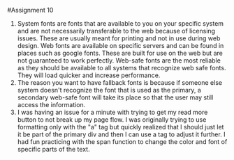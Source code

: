 #Assignment 10

1. System fonts are fonts that are available to you on your specific system and are not necessarily transferable to the web because of licensing issues. These are usually meant for printing and not in use during web design. Web fonts are available on specific servers and can be found in places such as google fonts. These are built for use on the web but are not guaranteed to work perfectly. Web-safe fonts are the most reliable as they should be available to all systems that recognize web safe fonts. They will load quicker and increase performance.
2. The reason you want to have fallback fonts is because if someone else system doesn't recognize the font that is used as the primary, a secondary web-safe font will take its place so that the user may still access the information.
3. I was having an issue for a minute with trying to get my read more button to not break up my page flow. I was originally trying to use formatting only with the "a" tag but quickly realized that I should just let it be part of the primary div and then I can use a tag to adjust it further. I had fun practicing with the span function to change the color and font of specific parts of the text.

